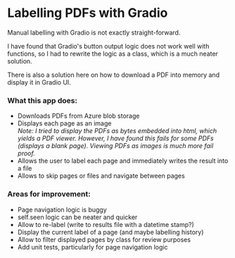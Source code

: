 # Labelling PDFs with Gradio

Manual labelling with Gradio is not exactly straight-forward.

I have found that Gradio's button output logic does not work well with functions, so I had to rewrite the logic as a class, which is a much neater solution.

There is also a solution here on how to download a PDF into memory and display it in Gradio UI.

### What this app does:
- Downloads PDFs from Azure blob storage
- Displays each page as an image
  *<br/>Note: I tried to display the PDFs as bytes embedded into html, which yields a PDF viewer. However, I have found this fails for some PDFs (displays a blank page). Viewing PDFs as images is much more fail proof.*
- Allows the user to label each page and immediately writes the result into a file
- Allows to skip pages or files and navigate between pages

### Areas for improvement:
- Page navigation logic is buggy
- self.seen logic can be neater and quicker
- Allow to re-label (write to results file with a datetime stamp?)
- Display the current label of a page (and maybe labelling history)
- Allow to filter displayed pages by class for review purposes
- Add unit tests, particularly for page navigation logic
